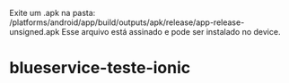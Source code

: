 Exite um .apk na pasta: /platforms/android/app/build/outputs/apk/release/app-release-unsigned.apk
Esse arquivo está assinado e pode ser instalado no device.

# blueservice-teste-ionic
